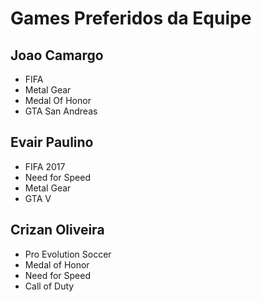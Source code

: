 # Games Preferidos da Equipe

## Joao Camargo

* FIFA
* Metal Gear
* Medal Of Honor
* GTA San Andreas

## Evair Paulino

* FIFA 2017
* Need for Speed
* Metal Gear
* GTA V

## Crizan Oliveira

* Pro Evolution Soccer
* Medal of Honor
* Need for Speed
* Call of Duty
